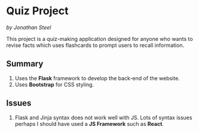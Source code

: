 # Quiz Project
*by Jonathan Steel*

This project is a quiz-making application designed for anyone who wants to revise facts which uses flashcards to prompt users to recall information.

## Summary

1. Uses the **Flask** framework to develop the back-end of the website.
2. Uses **Bootstrap** for CSS styling.

## Issues

1. Flask and Jinja syntax does not work well with JS. Lots of syntax issues perhaps I should have used a **JS Framework** such as **React**.